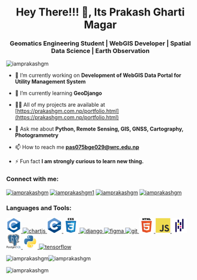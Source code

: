 
<h1 align="center">Hey There!!! 👋, Its Prakash Gharti Magar</h1>
<h3 align="center">Geomatics Engineering Student | WebGIS Developer | Spatial Data Science | Earth Observation</h3>

<p align="left"> <img src="https://komarev.com/ghpvc/?username=iamprakashgm&label=Profile%20views&color=0e75b6&style=flat" alt="iamprakashgm" /> </p>

- 🔭 I’m currently working on **Development of WebGIS Data Portal for Utility Management System**

- 🌱 I’m currently learning **GeoDjango**

- 👨‍💻 All of my projects are available at [https://prakashgm.com.np/portfolio.html](https://prakashgm.com.np/portfolio.html)

- 💬 Ask me about **Python, Remote Sensing, GIS, GNSS, Cartography, Photogrammetry**

- 📫 How to reach me **pas075bge029@wrc.edu.np**

- ⚡ Fun fact **I am strongly curious to learn new thing.**

<h3 align="left">Connect with me:</h3>
<p align="left">
<a href="https://dev.to/iamprakashgm" target="blank"><img align="center" src="https://raw.githubusercontent.com/rahuldkjain/github-profile-readme-generator/master/src/images/icons/Social/devto.svg" alt="iamprakashgm" height="30" width="40" /></a>
<a href="https://twitter.com/iamprakashgm1" target="blank"><img align="center" src="https://raw.githubusercontent.com/rahuldkjain/github-profile-readme-generator/master/src/images/icons/Social/twitter.svg" alt="iamprakashgm1" height="30" width="40" /></a>
<a href="https://linkedin.com/in/iamprakashgm" target="blank"><img align="center" src="https://raw.githubusercontent.com/rahuldkjain/github-profile-readme-generator/master/src/images/icons/Social/linked-in-alt.svg" alt="iamprakashgm" height="30" width="40" /></a>
<a href="https://fb.com/iamprakashgm" target="blank"><img align="center" src="https://raw.githubusercontent.com/rahuldkjain/github-profile-readme-generator/master/src/images/icons/Social/facebook.svg" alt="iamprakashgm" height="30" width="40" /></a>
</p>

<h3 align="left">Languages and Tools:</h3>
<p align="left"> <a href="https://www.cprogramming.com/" target="_blank" rel="noreferrer"> <img src="https://raw.githubusercontent.com/devicons/devicon/master/icons/c/c-original.svg" alt="c" width="40" height="40"/> </a> <a href="https://www.chartjs.org" target="_blank" rel="noreferrer"> <img src="https://www.chartjs.org/media/logo-title.svg" alt="chartjs" width="40" height="40"/> </a> <a href="https://www.w3schools.com/cpp/" target="_blank" rel="noreferrer"> <img src="https://raw.githubusercontent.com/devicons/devicon/master/icons/cplusplus/cplusplus-original.svg" alt="cplusplus" width="40" height="40"/> </a> <a href="https://www.w3schools.com/css/" target="_blank" rel="noreferrer"> <img src="https://raw.githubusercontent.com/devicons/devicon/master/icons/css3/css3-original-wordmark.svg" alt="css3" width="40" height="40"/> </a> <a href="https://www.djangoproject.com/" target="_blank" rel="noreferrer"> <img src="https://cdn.worldvectorlogo.com/logos/django.svg" alt="django" width="40" height="40"/> </a> <a href="https://www.figma.com/" target="_blank" rel="noreferrer"> <img src="https://www.vectorlogo.zone/logos/figma/figma-icon.svg" alt="figma" width="40" height="40"/> </a> <a href="https://git-scm.com/" target="_blank" rel="noreferrer"> <img src="https://www.vectorlogo.zone/logos/git-scm/git-scm-icon.svg" alt="git" width="40" height="40"/> </a> <a href="https://www.w3.org/html/" target="_blank" rel="noreferrer"> <img src="https://raw.githubusercontent.com/devicons/devicon/master/icons/html5/html5-original-wordmark.svg" alt="html5" width="40" height="40"/> </a> <a href="https://developer.mozilla.org/en-US/docs/Web/JavaScript" target="_blank" rel="noreferrer"> <img src="https://raw.githubusercontent.com/devicons/devicon/master/icons/javascript/javascript-original.svg" alt="javascript" width="40" height="40"/> </a> <a href="https://pandas.pydata.org/" target="_blank" rel="noreferrer"> <img src="https://raw.githubusercontent.com/devicons/devicon/2ae2a900d2f041da66e950e4d48052658d850630/icons/pandas/pandas-original.svg" alt="pandas" width="40" height="40"/> </a> <a href="https://www.postgresql.org" target="_blank" rel="noreferrer"> <img src="https://raw.githubusercontent.com/devicons/devicon/master/icons/postgresql/postgresql-original-wordmark.svg" alt="postgresql" width="40" height="40"/> </a> <a href="https://www.python.org" target="_blank" rel="noreferrer"> <img src="https://raw.githubusercontent.com/devicons/devicon/master/icons/python/python-original.svg" alt="python" width="40" height="40"/> </a> <a href="https://www.tensorflow.org" target="_blank" rel="noreferrer"> <img src="https://www.vectorlogo.zone/logos/tensorflow/tensorflow-icon.svg" alt="tensorflow" width="40" height="40"/> </a> </p>

<p><img align="left" src="https://github-readme-stats.vercel.app/api/top-langs?username=iamprakashgm&show_icons=true&locale=en&layout=compact" alt="iamprakashgm" /></p>

<p>&nbsp;<img align="left" margin="10" src="https://github-readme-stats.vercel.app/api?username=iamprakashgm&show_icons=true&locale=en" alt="iamprakashgm" /></p>

<p><img align="center" src="https://github-readme-streak-stats.herokuapp.com/?user=iamprakashgm&" alt="iamprakashgm" /></p>

